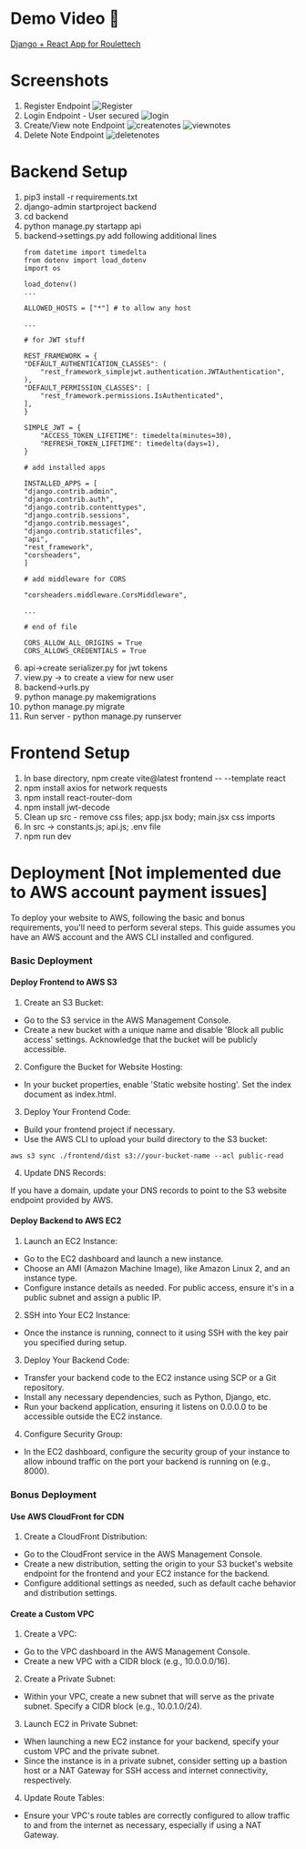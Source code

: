 # Demo Video 🎥

[Django + React App for Roulettech](https://youtu.be/cs9yfc7lu8w) 

# Screenshots

1. Register Endpoint
![Register](register.png)
2. Login Endpoint - User secured
![login](login.png)
3. Create/View note Endpoint
![createnotes](createnotes.png)
![viewnotes](view-notes.png)
5. Delete Note Endpoint
![deletenotes](deletenotes.png)

# Backend Setup

1. pip3 install -r requirements.txt
2. django-admin startproject backend
3. cd backend
4. python manage.py startapp api
5. backend->settings.py add following additional lines 
    ```
    from datetime import timedelta
    from dotenv import load_dotenv
    import os

    load_dotenv()
    ...

    ALLOWED_HOSTS = ["*"] # to allow any host

    ...

    # for JWT stuff

    REST_FRAMEWORK = {
    "DEFAULT_AUTHENTICATION_CLASSES": (
        "rest_framework_simplejwt.authentication.JWTAuthentication",
    ),
    "DEFAULT_PERMISSION_CLASSES": [
        "rest_framework.permissions.IsAuthenticated",
    ],
    }

    SIMPLE_JWT = {
        "ACCESS_TOKEN_LIFETIME": timedelta(minutes=30),
        "REFRESH_TOKEN_LIFETIME": timedelta(days=1),
    }

    # add installed apps 

    INSTALLED_APPS = [
    "django.contrib.admin",
    "django.contrib.auth",
    "django.contrib.contenttypes",
    "django.contrib.sessions",
    "django.contrib.messages",
    "django.contrib.staticfiles",
    "api",
    "rest_framework",
    "corsheaders",
    ]

    # add middleware for CORS

    "corsheaders.middleware.CorsMiddleware",

    ...

    # end of file

    CORS_ALLOW_ALL_ORIGINS = True
    CORS_ALLOWS_CREDENTIALS = True
    ```
6. api->create serializer.py for jwt tokens
7. view.py -> to create a view for new user
8. backend->urls.py
9. python manage.py makemigrations
10. python manage.py migrate
11. Run server - python manage.py runserver

# Frontend Setup

1. In base directory, npm create vite@latest frontend -- --template react
2. npm install axios for network requests
3. npm install react-router-dom
4. npm install jwt-decode
5. Clean up src - remove css files; app.jsx body; main.jsx css imports
6. In src -> constants.js; api.js; .env file
7. npm run dev

# Deployment [Not implemented due to AWS account payment issues]

To deploy your website to AWS, following the basic and bonus requirements, you'll need to perform several steps. This guide assumes you have an AWS account and the AWS CLI installed and configured.

### Basic Deployment

#### Deploy Frontend to AWS S3

1. Create an S3 Bucket:

- Go to the S3 service in the AWS Management Console.
- Create a new bucket with a unique name and disable 'Block all public access' settings. Acknowledge that the bucket will be publicly accessible.

2. Configure the Bucket for Website Hosting:

- In your bucket properties, enable 'Static website hosting'. Set the index document as index.html.

3. Deploy Your Frontend Code:

- Build your frontend project if necessary.
- Use the AWS CLI to upload your build directory to the S3 bucket:
```
aws s3 sync ./frontend/dist s3://your-bucket-name --acl public-read
```

4. Update DNS Records:

If you have a domain, update your DNS records to point to the S3 website endpoint provided by AWS.

#### Deploy Backend to AWS EC2

1. Launch an EC2 Instance:

- Go to the EC2 dashboard and launch a new instance.
- Choose an AMI (Amazon Machine Image), like Amazon Linux 2, and an instance type.
- Configure instance details as needed. For public access, ensure it's in a public subnet and assign a public IP.

2. SSH into Your EC2 Instance:

- Once the instance is running, connect to it using SSH with the key pair you specified during setup.

3. Deploy Your Backend Code:

- Transfer your backend code to the EC2 instance using SCP or a Git repository.
- Install any necessary dependencies, such as Python, Django, etc.
- Run your backend application, ensuring it listens on 0.0.0.0 to be accessible outside the EC2 instance.

4. Configure Security Group:

- In the EC2 dashboard, configure the security group of your instance to allow inbound traffic on the port your backend is running on (e.g., 8000).

### Bonus Deployment

#### Use AWS CloudFront for CDN

1. Create a CloudFront Distribution:
- Go to the CloudFront service in the AWS Management Console.
- Create a new distribution, setting the origin to your S3 bucket's website endpoint for the frontend and your EC2 instance for the backend.
- Configure additional settings as needed, such as default cache behavior and distribution settings.

#### Create a Custom VPC

1. Create a VPC:

- Go to the VPC dashboard in the AWS Management Console.
- Create a new VPC with a CIDR block (e.g., 10.0.0.0/16).

2. Create a Private Subnet:

- Within your VPC, create a new subnet that will serve as the private subnet. Specify a CIDR block (e.g., 10.0.1.0/24).

3. Launch EC2 in Private Subnet:

- When launching a new EC2 instance for your backend, specify your custom VPC and the private subnet.
- Since the instance is in a private subnet, consider setting up a bastion host or a NAT Gateway for SSH access and internet connectivity, respectively.

4. Update Route Tables:

- Ensure your VPC's route tables are correctly configured to allow traffic to and from the internet as necessary, especially if using a NAT Gateway.


